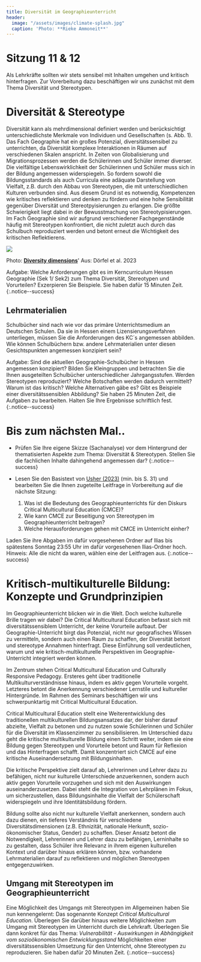 ```yaml
---
title: Diversität im Geographieunterricht
header:
  image: "/assets/images/climate-splash.jpg"
  caption: 'Photo: **Rieke Ammoneit**'
---
```

# Sitzung 11 & 12
Als Lehrkräfte sollten wir stets sensibel mit Inhalten umgehen und kritisch hinterfragen. Zur Vorerbeitung dazu beschäftigen wir uns zunächst mit dem Thema Diversität und Stereotypen. 

# Diversität & Stereotype
Diversität kann als mehrdimensional definiert werden und berücksichtigt unterschiedlichste Merkmale
von Individuen und Gesellschaften (s. Abb. 1). Das Fach Geographie hat ein großes Potenzial, diversitätssensibel zu unterrichten, da Diversität komplexe Interaktionen in Räumen auf verschiedenen Skalen anspricht. In Zeiten von Globalisierung und Migrationsprozessen werden die Schülerinnen und Schüler immer diverser. Die vielfältige Lebenswirklichkeit der Schülerinnen und Schüler muss sich in der Bildung angemessen widerspiegeln. So fordern sowohl die Bildungsstandards als auch Curricula eine adäquate Darstellung von Vielfalt, z.B. durch den Abbau von Stereotypen, die mit unterschiedlichen Kulturen verbunden sind. Aus diesem Grund ist es notwendig, Kompetenzen wie kritisches reflektieren und denken zu fördern und eine hohe Sensibilität gegenüber Diversität und Stereotpyisierungen zu erlangen. Die größte Schwierigkeit liegt dabei in der Bewusstmachung von Stereotypisierungen. Im Fach Geographie sind wir aufgrund verschiedener Fachgegenstände häufig mit Stereotypen konfrontiert, die nicht zuletzt auch durch das Schulbuch reproduziert werden und betont erneut die Wichtigkeit des kritischen Reflektierens. 

 <img src="../assets/images/Div_mo_e_fin.png">

Photo: [**Diversity dimensions**](https://doi.org/10.3112/erdkunde.2023.03.02)'
Aus: Dörfel et al. 2023  

Aufgabe: 
Welche Anforderungen gibt es im Kerncurriculum Hessen Geographie (Sek 1/ Sek2) zum Thema Diversität, Stereotypen und Vorurteilen? Exzerpieren Sie Beispiele. Sie haben dafür 15 Minuten Zeit. {:.notice--success}

## Lehrmaterialien 
Schulbücher sind nach wie vor das primäre Unterrichtsmedium an Deutschen Schulen. Da sie in Hessen einem Lizensierungsverfahren unterliegen, müssen Sie die Anforderungen des KC´s angemessen abbilden. 
Wie können Schulbüchern bzw. andere Lehrmaterialien unter diesen Gesichtspunkten angemessen konzipiert sein? 

Aufgabe: Sind die aktuellen Geographie-Schulbücher in Hessen angemessen konzipiert? 
Bilden Sie Kleingruppen und betrachten Sie die Ihnen ausgeteilten Schulbücher unterschiedlicher Jahrgangsstufen. Werden Stereotypen reproduziert? Welche Botschaften werden dadurch vermittelt? Warum ist das kritisch? Welche Alternativen gäbe es? Gibt es Beispiele einer diversitätssensiblen Abbildung? Sie haben 25 Minuten Zeit, die Aufgaben zu bearbeiten. Halten Sie Ihre Ergebnisse schriftlich fest. {:.notice--success}


# Bis zum nächsten Mal..
* Prüfen Sie Ihre eigene Skizze (Sachanalyse) vor dem Hintergrund der thematisierten Aspekte zum Thema: Diversität & Stereotypen. Stellen Sie die fachlichen Inhalte dahingehend angemessen dar?
{:.notice--success}

* Lesen Sie den Basistext von [Usher (2023)](https://ilias.uni-marburg.de/goto.php?target=file_3448031_download&client_id=UNIMR) (min. bis S. 31) und bearbeiten Sie die Ihnen zugeteilte Leitfrage in Vorbereitung auf die nächste Sitzung:
  1. Was ist die Bedeutung des Geographieunterrichts für den Diskurs Critical Multicultural Education (CMCE)?
  2. Wie kann CMCE zur Beseitigung von Stereotypen im Geographieunterricht beitragen?
  3. Welche Herausforderungen gehen mit CMCE im Unterricht einher?
     
Laden Sie ihre Abgaben im dafür vorgesehenen Ordner auf Ilias bis spätestens Sonntag 23:55 Uhr im dafür vorgesehenen Ilias-Ordner hoch.
Hinweis: Alle die nicht da waren, wählen eine der Leitfragen aus. 
{:.notice--success}

# Kritisch-multikulturelle Bildung: Konzepte und Grundprinzipien 
Im Geographieunterricht blicken wir in die Welt. Doch welche kulturelle Brille tragen wir dabei? Die Critical Multicultural Education befasst sich mit diversitätssensiblem Unterricht, der keine Vorurteile aufbaut. 
Der Geographie-Unterricht birgt das Potenzial, nicht nur geografisches Wissen zu vermitteln, sondern auch einen Raum zu schaffen, der Diversität betont und stereotype Annahmen hinterfragt. Diese Einführung soll verdeutlichen, warum und wie kritisch-multikulturelle Perspektiven im Geographie-Unterricht integriert werden können.

Im Zentrum stehen Critical Multicultural Education und Culturally Responsive Pedagogy. Ersteres geht über traditionelle Multikulturverständnisse hinaus, indem es aktiv gegen Vorurteile vorgeht. Letzteres betont die Anerkennung verschiedener Lernstile und kultureller Hintergründe. Im Rahmen des Seminars beschäftigen wir uns schwerpunktartig mit Critical Multicultural Education.

Critical Multicultural Education stellt eine Weiterentwicklung des traditionellen multikulturellen Bildungsansatzes dar, der bisher darauf abzielte, Vielfalt zu betonen und zu nutzen sowie Schülerinnen und Schüler für die Diversität im Klassenzimmer zu sensibilisieren. Im Unterschied dazu geht die kritische multikulturelle Bildung einen Schritt weiter, indem sie eine Bildung gegen Stereotypen und Vorurteile betont und Raum für Reflexion und das Hinterfragen schafft. Damit konzentriert sich CMCE auf eine kritische Auseinandersetzung mit Bildungsinhalten.

Die kritische Perspektive zielt darauf ab, Lehrerinnen und Lehrer dazu zu befähigen, nicht nur kulturelle Unterschiede anzuerkennen, sondern auch aktiv gegen Vorurteile vorzugehen und sich mit den Auswirkungen auseinanderzusetzen. Dabei steht die Integration von Lehrplänen im Fokus, um sicherzustellen, dass Bildungsinhalte die Vielfalt der Schülerschaft widerspiegeln und ihre Identitätsbildung fördern.

Bildung sollte also nicht nur kulturelle Vielfalt anerkennen, sondern auch dazu dienen, ein tieferes Verständnis für verschiedene Diversitätsdimensionen (z.B. Ethnizität, nationale Herkunft, sozio-ökonomischer Status, Gender) zu schaffen. Dieser Ansatz betont die Notwendigkeit, Lehrerinnen und Lehrer dazu zu befähigen, Lerninhalte so zu gestalten, dass Schüler ihre Relevanz in ihrem eigenen kulturellen Kontext und darüber hinaus erklären können, bzw. vorhandene Lehrmaterialien darauf zu reflektieren und möglichen Stereotypen entgegenzuwirken.

<!--more-->

## Umgang mit Stereotypen im Geographieunterricht 
Eine Möglichkeit des Umgangs mit Stereotypen im Allgemeinen haben Sie nun kennengelernt: Das sogenannte Konzept  *Critical Multicultural Education*. 
Überlegen Sie darüber hinaus weitere Möglichkeiten zum Umgang mit Stereotypen im Unterricht durch die Lehrkraft. Überlegen Sie dann  konkret für das Thema: *Vulnerabilität - Auswirkungen in Abhängigkeit vom sozioökonomischen Entwicklungsstand* Möglichkeiten einer diversitätssensiblen Umsetzung für den Unterricht, ohne Stereotypen zu reproduzieren. Sie haben dafür 20 Minuten Zeit. {:.notice--success}

